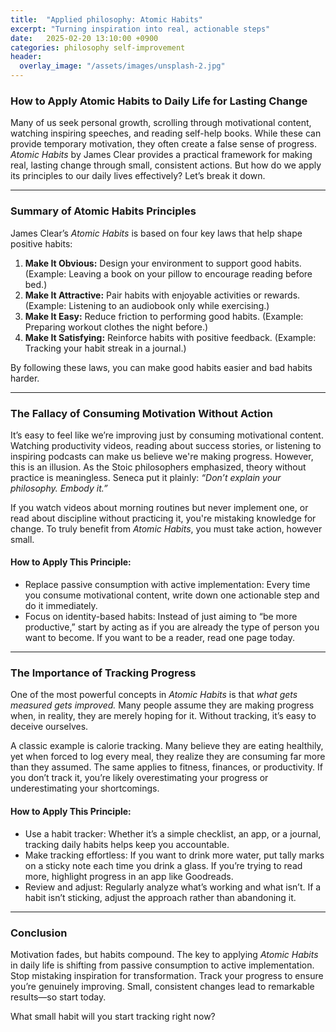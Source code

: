```yaml
---
title:  "Applied philosophy: Atomic Habits"
excerpt: "Turning inspiration into real, actionable steps"
date:   2025-02-20 13:10:00 +0900
categories: philosophy self-improvement
header:
  overlay_image: "/assets/images/unsplash-2.jpg"
---
```


### How to Apply Atomic Habits to Daily Life for Lasting Change

Many of us seek personal growth, scrolling through motivational content, watching inspiring speeches, and reading self-help books. While these can provide temporary motivation, they often create a false sense of progress. *Atomic Habits* by James Clear provides a practical framework for making real, lasting change through small, consistent actions. But how do we apply its principles to our daily lives effectively? Let’s break it down.

---

### Summary of Atomic Habits Principles

James Clear’s *Atomic Habits* is based on four key laws that help shape positive habits:

1. **Make It Obvious:** Design your environment to support good habits. (Example: Leaving a book on your pillow to encourage reading before bed.)
2. **Make It Attractive:** Pair habits with enjoyable activities or rewards. (Example: Listening to an audiobook only while exercising.)
3. **Make It Easy:** Reduce friction to performing good habits. (Example: Preparing workout clothes the night before.)
4. **Make It Satisfying:** Reinforce habits with positive feedback. (Example: Tracking your habit streak in a journal.)

By following these laws, you can make good habits easier and bad habits harder.

---

### The Fallacy of Consuming Motivation Without Action

It’s easy to feel like we’re improving just by consuming motivational content. Watching productivity videos, reading about success stories, or listening to inspiring podcasts can make us believe we're making progress. However, this is an illusion. As the Stoic philosophers emphasized, theory without practice is meaningless. Seneca put it plainly: *“Don’t explain your philosophy. Embody it.”*  

If you watch videos about morning routines but never implement one, or read about discipline without practicing it, you're mistaking knowledge for change. To truly benefit from *Atomic Habits*, you must take action, however small.

#### How to Apply This Principle:
- Replace passive consumption with active implementation: Every time you consume motivational content, write down one actionable step and do it immediately.
- Focus on identity-based habits: Instead of just aiming to “be more productive,” start by acting as if you are already the type of person you want to become. If you want to be a reader, read one page today.

---

### The Importance of Tracking Progress

One of the most powerful concepts in *Atomic Habits* is that *what gets measured gets improved.* Many people assume they are making progress when, in reality, they are merely hoping for it. Without tracking, it’s easy to deceive ourselves.

A classic example is calorie tracking. Many believe they are eating healthily, yet when forced to log every meal, they realize they are consuming far more than they assumed. The same applies to fitness, finances, or productivity. If you don’t track it, you’re likely overestimating your progress or underestimating your shortcomings.

#### How to Apply This Principle:
- Use a habit tracker: Whether it’s a simple checklist, an app, or a journal, tracking daily habits helps keep you accountable.
- Make tracking effortless: If you want to drink more water, put tally marks on a sticky note each time you drink a glass. If you’re trying to read more, highlight progress in an app like Goodreads.
- Review and adjust: Regularly analyze what’s working and what isn’t. If a habit isn’t sticking, adjust the approach rather than abandoning it.

---

### Conclusion

Motivation fades, but habits compound. The key to applying *Atomic Habits* in daily life is shifting from passive consumption to active implementation. Stop mistaking inspiration for transformation. Track your progress to ensure you’re genuinely improving. Small, consistent changes lead to remarkable results—so start today. 

What small habit will you start tracking right now?